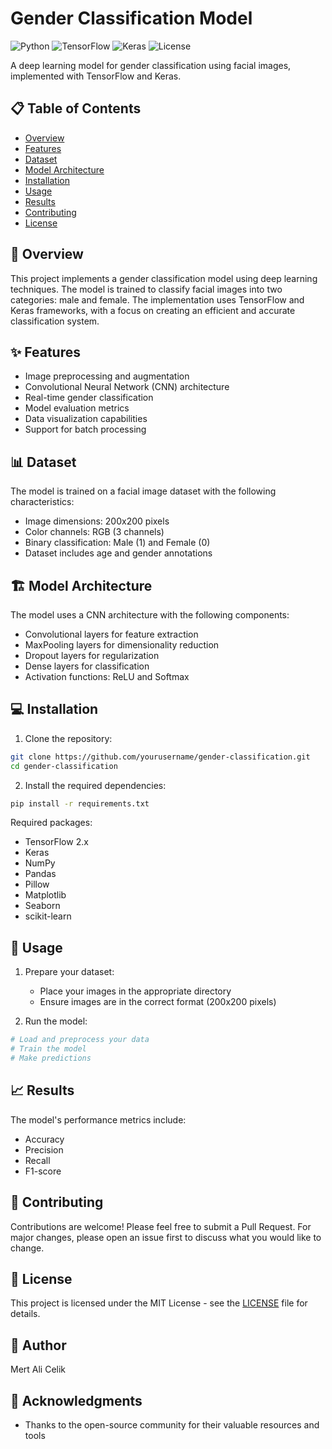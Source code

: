 # Gender Classification Model

![Python](https://img.shields.io/badge/Python-3.8%2B-blue)
![TensorFlow](https://img.shields.io/badge/TensorFlow-2.x-orange)
![Keras](https://img.shields.io/badge/Keras-2.x-red)
![License](https://img.shields.io/badge/License-MIT-green)

A deep learning model for gender classification using facial images, implemented with TensorFlow and Keras.

## 📋 Table of Contents
- [Overview](#overview)
- [Features](#features)
- [Dataset](#dataset)
- [Model Architecture](#model-architecture)
- [Installation](#installation)
- [Usage](#usage)
- [Results](#results)
- [Contributing](#contributing)
- [License](#license)

## 🎯 Overview

This project implements a gender classification model using deep learning techniques. The model is trained to classify facial images into two categories: male and female. The implementation uses TensorFlow and Keras frameworks, with a focus on creating an efficient and accurate classification system.

## ✨ Features

- Image preprocessing and augmentation
- Convolutional Neural Network (CNN) architecture
- Real-time gender classification
- Model evaluation metrics
- Data visualization capabilities
- Support for batch processing

## 📊 Dataset

The model is trained on a facial image dataset with the following characteristics:
- Image dimensions: 200x200 pixels
- Color channels: RGB (3 channels)
- Binary classification: Male (1) and Female (0)
- Dataset includes age and gender annotations

## 🏗️ Model Architecture

The model uses a CNN architecture with the following components:
- Convolutional layers for feature extraction
- MaxPooling layers for dimensionality reduction
- Dropout layers for regularization
- Dense layers for classification
- Activation functions: ReLU and Softmax

## 💻 Installation

1. Clone the repository:
```bash
git clone https://github.com/yourusername/gender-classification.git
cd gender-classification
```

2. Install the required dependencies:
```bash
pip install -r requirements.txt
```

Required packages:
- TensorFlow 2.x
- Keras
- NumPy
- Pandas
- Pillow
- Matplotlib
- Seaborn
- scikit-learn

## 🚀 Usage

1. Prepare your dataset:
   - Place your images in the appropriate directory
   - Ensure images are in the correct format (200x200 pixels)

2. Run the model:
```python
# Load and preprocess your data
# Train the model
# Make predictions
```

## 📈 Results

The model's performance metrics include:
- Accuracy
- Precision
- Recall
- F1-score

## 🤝 Contributing

Contributions are welcome! Please feel free to submit a Pull Request. For major changes, please open an issue first to discuss what you would like to change.

## 📝 License

This project is licensed under the MIT License - see the [LICENSE](LICENSE) file for details.

## 👤 Author

Mert Ali Celik

## 🙏 Acknowledgments

-  Thanks to the open-source community for their valuable resources and tools 
